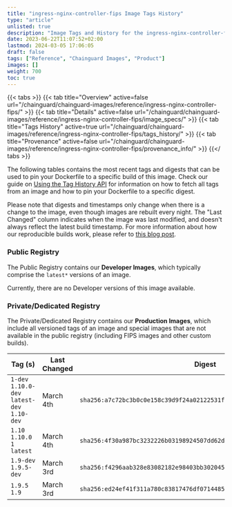 ```yaml
---
title: "ingress-nginx-controller-fips Image Tags History"
type: "article"
unlisted: true
description: "Image Tags and History for the ingress-nginx-controller-fips Chainguard Image"
date: 2023-06-22T11:07:52+02:00
lastmod: 2024-03-05 17:06:05
draft: false
tags: ["Reference", "Chainguard Images", "Product"]
images: []
weight: 700
toc: true
---
```


{{< tabs >}}
{{< tab title="Overview" active=false url="/chainguard/chainguard-images/reference/ingress-nginx-controller-fips/" >}}
{{< tab title="Details" active=false url="/chainguard/chainguard-images/reference/ingress-nginx-controller-fips/image_specs/" >}}
{{< tab title="Tags History" active=true url="/chainguard/chainguard-images/reference/ingress-nginx-controller-fips/tags_history/" >}}
{{< tab title="Provenance" active=false url="/chainguard/chainguard-images/reference/ingress-nginx-controller-fips/provenance_info/" >}}
{{</ tabs >}}

The following tables contains the most recent tags and digests that can be used to pin your Dockerfile to a specific build of this image. Check our guide on [Using the Tag History API](/chainguard/chainguard-images/using-the-tag-history-api/) for information on how to fetch all tags from an image and how to pin your Dockerfile to a specific digest.

Please note that digests and timestamps only change when there is a change to the image, even though images are rebuilt every night. The "Last Changed" column indicates when the image was last modified, and doesn't always reflect the latest build timestamp. For more information about how our reproducible builds work, please refer to [this blog post](https://www.chainguard.dev/unchained/reproducing-chainguards-reproducible-image-builds).

### Public Registry
The Public Registry contains our **Developer Images**, which typically comprise the `latest*` versions of an image.

Currently, there are no Developer versions of this image available.

### Private/Dedicated Registry
The Private/Dedicated Registry contains our **Production Images**, which include all versioned tags of an image and special images that are not available in the public registry (including FIPS images and other custom builds).

| Tag (s)                                       | Last Changed | Digest                                                                    |
|-----------------------------------------------|--------------|---------------------------------------------------------------------------|
|  `1-dev` `1.10.0-dev` `latest-dev` `1.10-dev` | March 4th    | `sha256:a7c72bc3b0c0e158c39d9f24a02122531fa2e4a1351865ee59a15298fb817c47` |
|  `1.10` `1.10.0` `1` `latest`                 | March 4th    | `sha256:4f30a987bc3232226b03198924507dd62dd095aef1f14888677091e17e820a2a` |
|  `1.9-dev` `1.9.5-dev`                        | March 3rd    | `sha256:f4296aab328e83082182e98403bb3020451f37fb6059ae44cb689d4b3f462d82` |
|  `1.9.5` `1.9`                                | March 3rd    | `sha256:ed24ef41f311a780c83817476df0714485540adc3b0ae3e4537d44a1d95ff16a` |

